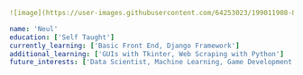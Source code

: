 ```yaml
![image](https://user-images.githubusercontent.com/64253023/199011908-8ad18231-64f2-45ac-b222-b358cbdf5249.png) 

name: 'Neul'
education: ['Self Taught']
currently_learning: ['Basic Front End, Django Framework']
additional_learning: ['GUIs with Tkinter, Web Scraping with Python']
future_interests: ['Data Scientist, Machine Learning, Game Development']
```
<!--
**neul-lw/neul-lw** is a ✨ _special_ ✨ repository because its `README.md` (this file) appears on your GitHub profile.

Here are some ideas to get you started:

- 🔭 I’m currently working on ...
- 🌱 I’m currently learning ...
- 👯 I’m looking to collaborate on ...
- 🤔 I’m looking for help with ...
- 💬 Ask me about ...
- 📫 How to reach me: ...
- 😄 Pronouns: ...
- ⚡ Fun fact: ...
-->
